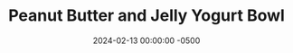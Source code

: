 ---
layout: post
title:  "Peanut Butter and Jelly Yogurt Bowl"
date:   2024-02-13 00:00:00 -0500
categories:
- Recipes
- Breakfast
permalink: /recipes/yogurt-pbj
image: /assets/Food/Breakfast/Yogurt/yogurt-pbj.jpg
ing: yogurtpbj-ing
facts: yogurtpbj-facts
Prep: 5
Rest: 
Cook: 
Source1: 
Source2: 
Description: Here I've made 4 different variations of yogurt bowls that you can easily prep the night before for an easy breakfast. We have PB&J, Apple Pie, Chocolate, and Peanut Butter Banana for you to enjoy
Instructions: 
- In a small bowl or airtight container, mix together the base ingredients (yogurt, milk, applesauce, whey, peanut butter, cinnamon, and optional sweetener). Choose a flavor below, and mix in. Top with your fruit and chopped nuts (if you didn't use peanut butter)<br><br>

- Peanut Butter and Jelly - mix in the PB2 and top with your berries<br><br>

- For the other flavors and their nutrition facts, check out the links below<br><br>
- <p><a href="yogurt-banana">Peanut Butter Banana Yogurt Bowl</a></p>
- <p><a href="yogurt-apple">Apple Pie Yogurt Bowl</a></p>
- <p><a href="yogurt-choc">Chocolate Almond Yogurt Bowl</a></p>
---